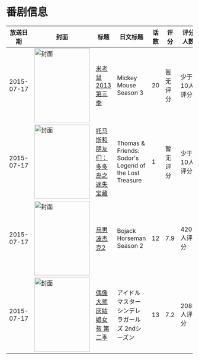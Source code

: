 # 番剧信息

|放送日期|封面|标题|日文标题|话数|评分|评分人数|
|---|---|---|---|---|---|---|
|2015-07-17|<img src="https://lain.bgm.tv/pic/cover/c/21/63/168748_xJ4QR.jpg" alt="封面" style="width:150px;height:200px;object-fit:cover;">|[米老鼠2013 第三季](https://bangumi.tv/subject/168748)|Mickey Mouse Season 3|20|暂无评分|少于10人评分|
|2015-07-17|<img src="https://lain.bgm.tv/pic/cover/c/2c/67/223905_99zIi.jpg" alt="封面" style="width:150px;height:200px;object-fit:cover;">|[托马斯和朋友们：多多岛之迷失宝藏](https://bangumi.tv/subject/223905)|Thomas & Friends: Sodor's Legend of the Lost Treasure|1|暂无评分|少于10人评分|
|2015-07-17|<img src="https://lain.bgm.tv/pic/cover/c/4c/8f/144087_TwhtS.jpg" alt="封面" style="width:150px;height:200px;object-fit:cover;">|[马男波杰克2](https://bangumi.tv/subject/144087)|Bojack Horseman Season 2|12|7.9|420人评分|
|2015-07-17|<img src="https://lain.bgm.tv/pic/cover/c/6d/a9/130231_YPZJn.jpg" alt="封面" style="width:150px;height:200px;object-fit:cover;">|[偶像大师 灰姑娘女孩 第二季](https://bangumi.tv/subject/130231)|アイドルマスター シンデレラガールズ 2ndシーズン|13|7.2|2085人评分|

